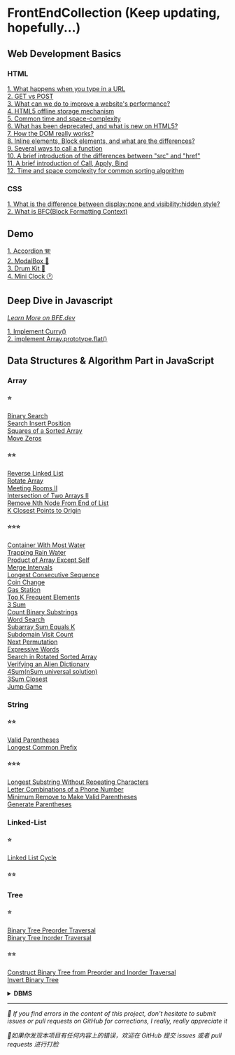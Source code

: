 # FrontEndCollection (Keep updating, hopefully...)

## Web Development Basics
### HTML
[1. What happens when you type in a URL](https://github.com/cheatsheet1999/FrontEndCollection/issues/2)  
[2. GET vs POST](https://github.com/cheatsheet1999/FrontEndCollection/issues/4)  
<a href="https://github.com/cheatsheet1999/FrontEndCollection/issues/5">3. What can we do to improve a website's performance?</a>  
<a href="https://github.com/cheatsheet1999/FrontEndCollection/issues/6">4. HTML5 offline storage mechanism</a>  
[5. Common time and space-complexity](https://github.com/cheatsheet1999/FrontEndCollection/issues/9)  
[6. What has been deprecated, and what is new on HTML5?](https://github.com/cheatsheet1999/FrontEndCollection/issues/11)  
[7. How the DOM really works?](https://github.com/cheatsheet1999/FrontEndCollection/issues/18)  
[8. Inline elements, Block elements, and what are the differences?](https://github.com/cheatsheet1999/FrontEndCollection/issues/27)  
[9. Several ways to call a function](https://github.com/cheatsheet1999/FrontEndCollection/issues/28)  
[10. A brief introduction of the differences between "src" and "href"](https://github.com/cheatsheet1999/FrontEndCollection/issues/29)  
[11. A brief introduction of Call, Apply, Bind](https://github.com/cheatsheet1999/FrontEndCollection/issues/30)  
[12. Time and space complexity for common sorting algorithm](https://github.com/cheatsheet1999/FrontEndCollection/issues/9)  

### CSS
[1. What is the difference between display:none and visibility:hidden style?](https://github.com/cheatsheet1999/FrontEndCollection/issues/37)  
[2. What is BFC(Block Formatting Context)](https://github.com/cheatsheet1999/FrontEndCollection/issues/38)

## Demo
[1. Accordion 🪗](https://github.com/cheatsheet1999/FrontEndCollection/issues/17)   
[2. ModalBox 💬](https://github.com/cheatsheet1999/FrontEndCollection/issues/23)  
[3. Drum Kit 🥁](https://github.com/cheatsheet1999/FrontEndCollection/tree/main/JS-Day/DrumKit)  
[4. Mini Clock 🕑](https://github.com/cheatsheet1999/FrontEndCollection/tree/main/JS-Day/Mini%20Clock)  

## Deep Dive in Javascript 
[_Learn More on BFE.dev_](https://bigfrontend.dev/)  

[1. Implement Curry()](https://github.com/cheatsheet1999/FrontEndCollection/issues/33)   
[2. implement Array.prototype.flat()](https://github.com/cheatsheet1999/FrontEndCollection/blob/main/JS-Core/implement%20Array.prototype.flat().md)

## Data Structures & Algorithm Part in JavaScript
### Array
#### ⭐
[Binary Search](https://github.com/cheatsheet1999/FrontEndCollection/issues/25)  
[Search Insert Position](https://github.com/cheatsheet1999/FrontEndCollection/issues/26)  
[Squares of a Sorted Array](https://github.com/cheatsheet1999/FrontEndCollection/issues/31)  
[Move Zeros](https://github.com/cheatsheet1999/FrontEndCollection/issues/34)
#### ⭐⭐
[Reverse Linked List](https://github.com/cheatsheet1999/FrontEndCollection/issues/24)  
[Rotate Array](https://github.com/cheatsheet1999/FrontEndCollection/issues/32)  
[Meeting Rooms II](https://github.com/cheatsheet1999/FrontEndCollection/blob/main/JS-Algo/Meeting%20Rooms%20II.md)  
[Intersection of Two Arrays II](https://github.com/cheatsheet1999/FrontEndCollection/issues/36)  
[Remove Nth Node From End of List](https://github.com/cheatsheet1999/FrontEndCollection/blob/main/JS-Algo/Remove%20Nth%20Node%20From%20End%20of%20List.md)  
[K Closest Points to Origin](https://github.com/cheatsheet1999/FrontEndCollection/blob/main/JS-Algo/K%20Closest%20Points%20to%20Origin.md)  

#### ⭐⭐⭐
[Container With Most Water](https://github.com/cheatsheet1999/FrontEndCollection/blob/main/JS-Algo/Container%20With%20Most%20Water.md)   
[Trapping Rain Water](https://github.com/cheatsheet1999/FrontEndCollection/blob/main/JS-Algo/Trapping%20Rain%20Water.md)  
[Product of Array Except Self](https://github.com/cheatsheet1999/FrontEndCollection/issues/1)  
[Merge Intervals](https://github.com/cheatsheet1999/FrontEndCollection/issues/3)   
[Longest Consecutive Sequence](https://github.com/cheatsheet1999/FrontEndCollection/issues/7)  
[Coin Change](https://github.com/cheatsheet1999/FrontEndCollection/issues/13)  
[Gas Station](https://github.com/cheatsheet1999/FrontEndCollection/issues/15)  
[Top K Frequent Elements](https://github.com/cheatsheet1999/FrontEndCollection/issues/19)  
[3 Sum](https://github.com/cheatsheet1999/FrontEndCollection/issues/20)  
[Count Binary Substrings](https://github.com/cheatsheet1999/FrontEndCollection/blob/main/JS-Algo/Count%20Binary%20Substrings.md)  
[Word Search](https://github.com/cheatsheet1999/FrontEndCollection/blob/main/JS-Algo/Word%20Search.md)  
[Subarray Sum Equals K](https://github.com/cheatsheet1999/FrontEndCollection/blob/main/JS-Algo/Subarray%20Sum%20Equals%20K.md)  
[Subdomain Visit Count](https://github.com/cheatsheet1999/FrontEndCollection/blob/main/JS-Algo/Subdomain%20Visit%20Count.md)  
[Next Permutation](https://github.com/cheatsheet1999/FrontEndCollection/blob/main/JS-Algo/Next%20Permutation.md)  
[Expressive Words](https://github.com/cheatsheet1999/FrontEndCollection/blob/main/JS-Algo/Expressive%20Words.md)  
[Search in Rotated Sorted Array](https://github.com/cheatsheet1999/FrontEndCollection/blob/main/JS-Algo/Search%20in%20Rotated%20Sorted%20Array.md)  
[Verifying an Alien Dictionary](https://github.com/cheatsheet1999/FrontEndCollection/blob/main/JS-Algo/Verifying%20an%20Alien%20Dictionary.md)  
[4Sum(nSum universal solution)](https://github.com/cheatsheet1999/FrontEndCollection/blob/main/JS-Algo/4Sum.md)  
[3Sum Closest](https://github.com/cheatsheet1999/FrontEndCollection/blob/main/JS-Algo/3Sum%20Closest.md)   
[Jump Game](https://github.com/cheatsheet1999/FrontEndCollection/blob/main/JS-Algo/Jump%20Game.md)  


### String
#### ⭐⭐
[Valid Parentheses](https://github.com/cheatsheet1999/FrontEndCollection/blob/main/JS-Algo/Valid%20Parentheses.md)   
[Longest Common Prefix](https://github.com/cheatsheet1999/FrontEndCollection/blob/main/JS-Algo/Longest%20Common%20Prefix.md)  

#### ⭐⭐⭐
[Longest Substring Without Repeating Characters](https://github.com/cheatsheet1999/FrontEndCollection/blob/main/JS-Algo/Longest%20Substring%20Without%20Repeating%20Characters.md)   
[Letter Combinations of a Phone Number](https://github.com/cheatsheet1999/FrontEndCollection/blob/main/JS-Algo/Letter%20Combinations%20of%20a%20Phone%20Number.md)  
[Minimum Remove to Make Valid Parentheses](https://github.com/cheatsheet1999/FrontEndCollection/blob/main/JS-Algo/Minimum%20Remove%20to%20Make%20Valid%20Parentheses.md)    
[Generate Parentheses](https://github.com/cheatsheet1999/FrontEndCollection/blob/main/JS-Algo/Generate%20Parentheses.md)  


### Linked-List  
#### ⭐  
[Linked List Cycle](https://github.com/cheatsheet1999/FrontEndCollection/blob/main/JS-Algo/Linked%20List%20Cycle.md)   

#### ⭐⭐  


### Tree
#### ⭐
[Binary Tree Preorder Traversal](https://github.com/cheatsheet1999/FrontEndCollection/issues/21)  
[Binary Tree Inorder Traversal](https://github.com/cheatsheet1999/FrontEndCollection/issues/22)  

#### ⭐⭐
[Construct Binary Tree from Preorder and Inorder Traversal](https://github.com/cheatsheet1999/FrontEndCollection/issues/8)  
[Invert Binary Tree](https://github.com/cheatsheet1999/FrontEndCollection/blob/main/JS-Algo/Invert%20Binary%20Tree.md)  


**<details><summary>DBMS</summary>**
  - [ER diagram, Relational Algebra, SQL / NOSQL](https://github.com/cheatsheet1999/FrontEndCollection/issues/14)  
  - [Data Storage](https://github.com/cheatsheet1999/FrontEndCollection/issues/35). 
  - [Unit 5: Transactions and Recovery](https://github.com/cheatsheet1999/FrontEndCollection/issues/39)
  </details>

***
<p><em>🤯 If you find errors in the content of this project, don't hesitate to submit issues or pull requests on GitHub for corrections, I really, really appreciate it</em></p>
<p><em>🤯如果你发现本项目有任何内容上的错误，欢迎在 GitHub 提交 issues 或者 pull requests 进行打脸</em></p>
